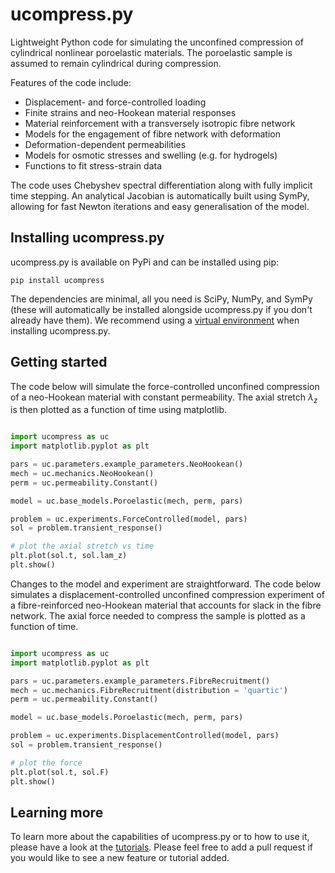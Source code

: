 # ucompress.py

Lightweight Python code for simulating the unconfined compression of
cylindrical nonlinear poroelastic materials.  The poroelastic sample
is assumed to remain cylindrical during compression.

Features of the code include:
* Displacement- and force-controlled loading
* Finite strains and neo-Hookean material responses
* Material reinforcement with a transversely isotropic fibre network
* Models for the engagement of fibre network with deformation
* Deformation-dependent permeabilities
* Models for osmotic stresses and swelling (e.g. for hydrogels)
* Functions to fit stress-strain data


The code uses Chebyshev spectral differentiation 
along with fully implicit time stepping.  An analytical
Jacobian is automatically built using SymPy, allowing
for fast Newton iterations and easy generalisation
of the model. 

## Installing ucompress.py

ucompress.py is available on PyPi and can be installed using pip:

```
pip install ucompress
```

The dependencies are minimal, all you need is SciPy, NumPy, and SymPy
(these will automatically be installed alongside ucompress.py if
you don't already have them).  We recommend using a [virtual 
environment](https://docs.python.org/3/library/venv.html) when
installing ucompress.py.

## Getting started

The code below will simulate the force-controlled unconfined compression
of a neo-Hookean material with constant permeability.  The
axial stretch $\lambda_z$ is then plotted as a function of time
using matplotlib.

```python

import ucompress as uc
import matplotlib.pyplot as plt

pars = uc.parameters.example_parameters.NeoHookean()
mech = uc.mechanics.NeoHookean()
perm = uc.permeability.Constant()

model = uc.base_models.Poroelastic(mech, perm, pars)

problem = uc.experiments.ForceControlled(model, pars)
sol = problem.transient_response()

# plot the axial stretch vs time
plt.plot(sol.t, sol.lam_z)
plt.show()

```

Changes to the model and experiment are straightforward.
The code below simulates a displacement-controlled unconfined compression
experiment of a fibre-reinforced neo-Hookean material that accounts
for slack in the fibre network.  The axial force needed to
compress the sample is plotted as a function of time.

```python

import ucompress as uc
import matplotlib.pyplot as plt

pars = uc.parameters.example_parameters.FibreRecruitment()
mech = uc.mechanics.FibreRecruitment(distribution = 'quartic')
perm = uc.permeability.Constant()

model = uc.base_models.Poroelastic(mech, perm, pars)

problem = uc.experiments.DisplacementControlled(model, pars)
sol = problem.transient_response()

# plot the force
plt.plot(sol.t, sol.F)
plt.show()
```

## Learning more

To learn more about the capabilities of ucompress.py or to
how to use it, please have a look at the [tutorials](/tutorials/).
Please feel free to add a pull request if you would like
to see a new feature or tutorial added.